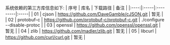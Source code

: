 系统依赖的第三方库信息如下:
| 序号 | 库名 | 下载路径 | 备注 |
|:----:|:-----|:---------|:-----|
| 01 | cjson | https://github.com/DaveGamble/cJSON.git | 暂无 |
| 02 | protobuf-c | https://github.com/protobuf-c/protobuf-c.git | ./configure --disable-protoc |
| 03 | openssl | https://github.com/openssl/openssl.git | 暂无 |
| 04 | zlib | https://github.com/madler/zlib.git | 暂无 |
| 05 | libcurl | https://github.com/curl/curl.git | 暂无 |
